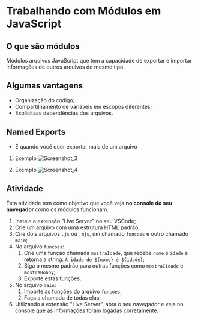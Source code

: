 # Trabalhando com Módulos em JavaScript
## O que são módulos
Módulos arquivos JavaScript que tem a capacidade de exportar e importar informações de outros arquivos do mesmo tipo.

## Algumas vantagens 
- Organização do código;
- Compartilhamento de variáveis em escopos diferentes;
- Explicitaas dependências dos arquivos.

## Named Exports
- É quando você quer exportar mais de um arquivo
1. Exemplo
![Screenshot_3](https://user-images.githubusercontent.com/72028645/136434777-6243b10f-e7b7-452d-85ec-ba1b4a62e648.png)

2. Exemplo
![Screenshot_4](https://user-images.githubusercontent.com/72028645/136434789-3a3eff1c-07c4-4804-b278-ef58f7794f20.png)

## Atividade
Esta atividade tem como objetivo que você veja **no console do seu navegador** como os módulos funcionam.

1. Instale a extensão "Live Server" no seu VSCode;
2. Crie um arquivo com uma estrutura HTML padrão;
3. Crie dois arquivos `.js` ou `.mjs`, um chamado `funcoes` e outro chamado `main`;
4. No arquivo `funcoes`:
   1. Crie uma função chamada `mostraIdade`, que recebe `nome` e `idade` e retorna a string: `A idade de ${nome} é ${idade}`;
   2. Siga o mesmo padrão para outras funções como `mostraCidade` e `mostraHobby`;
   3. Exporte estas funções.
5. No arquivo `main`:
   1. Importe as funções do arquivo `funcoes`;
   2. Faça a chamada de todas elas;
6. Utilizando a extensão "Live Server", abra o seu navegador e veja no console que as informações foram logadas corretamente.
